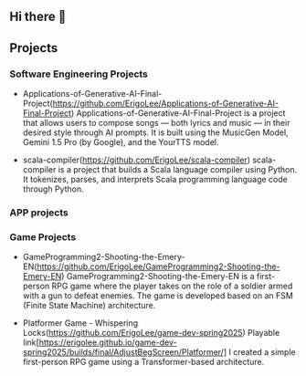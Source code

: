 ## Hi there 👋


## Projects

### Software Engineering Projects
- Applications-of-Generative-AI-Final-Project(https://github.com/ErigoLee/Applications-of-Generative-AI-Final-Project)
Applications-of-Generative-AI-Final-Project is a project that allows users to compose songs — both lyrics and music — in their desired style through AI prompts.
It is built using the MusicGen Model, Gemini 1.5 Pro (by Google), and the YourTTS model.

- scala-compiler(https://github.com/ErigoLee/scala-compiler)
scala-compiler is a project that builds a Scala language compiler using Python.
It tokenizes, parses, and interprets Scala programming language code through Python.

### APP projects


### Game Projects
- GameProgramming2-Shooting-the-Emery-EN(https://github.com/ErigoLee/GameProgramming2-Shooting-the-Emery-EN)
GameProgramming2-Shooting-the-Emery-EN is a first-person RPG game where the player takes on the role of a soldier armed with a gun to defeat enemies.
The game is developed based on an FSM (Finite State Machine) architecture.

-  Platformer Game - Whispering Locks(https://github.com/ErigoLee/game-dev-spring2025)
Playable link[https://erigolee.github.io/game-dev-spring2025/builds/final/AdjustBegScreen/Platformer/]
I created a simple first-person RPG game using a Transformer-based architecture.


<!--
**ErigoLee/ErigoLee** is a ✨ _special_ ✨ repository because its `README.md` (this file) appears on your GitHub profile.

Here are some ideas to get you started:

- 🔭 I’m currently working on ...
- 🌱 I’m currently learning ...
- 👯 I’m looking to collaborate on ...
- 🤔 I’m looking for help with ...
- 💬 Ask me about ...
- 📫 How to reach me: ...
- 😄 Pronouns: ...
- ⚡ Fun fact: ...
-->

